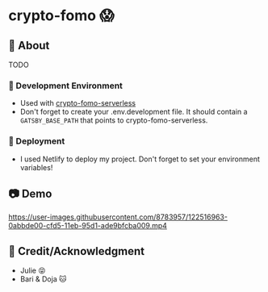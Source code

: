 # crypto-fomo 😱

## :beginner: About

TODO

### :nut_and_bolt: Development Environment

- Used with [crypto-fomo-serverless](https://github.com/jwaang/crypto-fomo-serverless)
- Don't forget to create your .env.development file. It should contain a `GATSBY_BASE_PATH` that points to crypto-fomo-serverless.

### :rocket: Deployment

- I used Netlify to deploy my project. Don't forget to set your environment variables!

## :camera: Demo

https://user-images.githubusercontent.com/8783957/122516963-0abbde00-cfd5-11eb-95d1-ade9bfcba009.mp4


## :star2: Credit/Acknowledgment

- Julie :stuck_out_tongue_closed_eyes:
- Bari & Doja :cat:
